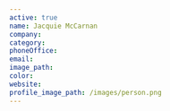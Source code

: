 ```yaml
---
active: true
name: Jacquie McCarnan
company:
category:
phoneOffice:
email:
image_path:
color:
website:
profile_image_path: /images/person.png
---
```

